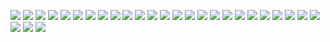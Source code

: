 ![](./Assets/noteppt/noteppt(1).PNG)
![](./Assets/noteppt/noteppt(3).PNG)
![](./Assets/noteppt/noteppt(4).PNG)
![](./Assets/noteppt/noteppt(5).PNG)
![](./Assets/noteppt/noteppt(6).PNG)
![](./Assets/noteppt/noteppt(7).PNG)
![](./Assets/noteppt/noteppt(8).PNG)
![](./Assets/noteppt/noteppt(9).PNG)
![](./Assets/noteppt/noteppt(10).PNG)
![](./Assets/noteppt/noteppt(11).PNG)
![](./Assets/noteppt/noteppt(12).PNG)
![](./Assets/noteppt/noteppt(13).PNG)
![](./Assets/noteppt/noteppt(14).PNG)
![](./Assets/noteppt/noteppt(15).PNG)
![](./Assets/noteppt/noteppt(16).PNG)
![](./Assets/noteppt/noteppt(17).PNG)
![](./Assets/noteppt/noteppt(18).PNG)
![](./Assets/noteppt/noteppt(19).PNG)
![](./Assets/noteppt/noteppt(20).PNG)
![](./Assets/noteppt/noteppt(21).PNG)
![](./Assets/noteppt/noteppt(22).PNG)
![](./Assets/noteppt/noteppt(23).PNG)
![](./Assets/noteppt/noteppt(24).PNG)
![](./Assets/noteppt/noteppt(25).PNG)
![](./Assets/noteppt/noteppt(26).PNG)
![](./Assets/noteppt/noteppt(27).PNG)
![](./Assets/noteppt/noteppt(28).PNG)
![](./Assets/noteppt/noteppt(29).PNG)